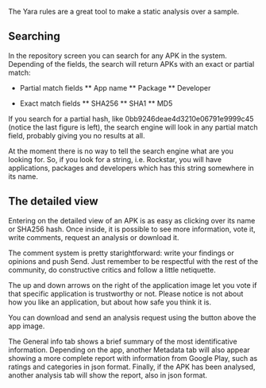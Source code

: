 The Yara rules are a great tool to make a static analysis over a sample.

## Searching

In the repository screen you can search for any APK in the system. Depending of the fields, the search will return APKs with an exact or partial match:

* Partial match fields
** App name
** Package
** Developer

* Exact match fields
** SHA256
** SHA1
** MD5

If you search for a partial hash, like 0bb9246deae4d3210e06791e9999c45 (notice the last figure is left), the search engine will look in any partial match field, probably giving you no results at all.

At the moment there is no way to tell the search engine what are you looking for. So, if you look for a string, i.e. Rockstar, you will have applications, packages and developers which has this string somewhere in its name. 

## The detailed view

Entering on the detailed view of an APK is as easy as clicking over its name or SHA256 hash. Once inside, it is possible to see more information, vote it, write comments, request an analysis or download it.

The comment system is pretty starightforward: write your findings or opinions and push Send. Just remember to be respectful with the rest of the community, do constructive critics and follow a little netiquette. 

The up and down arrows on the right of the application image let you vote if that specific application is trustworthy or not. Please notice is not about how you like an application, but about how safe you think it is. 

You can download and send an analysis request using the button above the app image. 

The General info tab shows a brief summary of the most identificative information. Depending on the app, another Metadata tab will also appear showing a more complete report with information from Google Play, such as ratings and categories in json format. Finally, if the APK has been analysed, another analysis tab will show the report, also in json format. 
